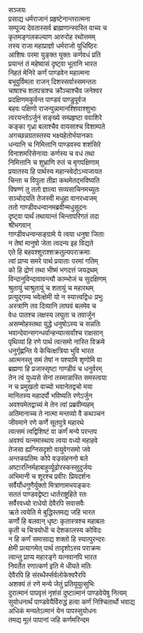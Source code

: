 सञ्जयः   
प्रसाद्य धर्मराजानं प्रहृष्टेनान्तरात्मना  
सम्पूज्य देवतास्सर्व ब्राह्मणान्स्वस्ति वाच्य च  
कृतमङ्गलकल्याण आरुरोह रथोत्तमम्  
तस्य राजा महाप्राज्ञो धर्मराजो युधिष्ठिरः  
आशिषः परमा युङ्क्त युक्तः कर्णवधं प्रति  
प्रयान्तं तं महेष्वासं दृष्ट्वा भूतानि भारत  
निहतं मेनिरे कर्णं पाण्डवेन महात्मना  
बभूवुर्विमला राजन् दिशस्सर्वास्समन्ततः  
चाषाश्च शतपत्राश्च क्रौञ्चाश्चैव जनेश्वर  
प्रदक्षिणमकुर्वन्त पाण्डवं पाण्डुपूर्वज  
बहवः पक्षिणो राजन्पुन्नामानश्शिवाश्शुभाः  
त्वरयन्तोऽर्जुनं सङ्ख्ये सम्प्रहृष्टा ववाशिरे  
कङ्का गृध्रा बलाश्चैव वायसाश्च विशाम्पते  
अगच्छन्नग्रतस्तस्य भक्ष्यहेतोर्भयानकाः  
धन्यानि च निमित्तानि पाण्डवस्य शशंसिरे  
विनाशमरिसेनायाः कर्णस्य च वधं तथा  
निमित्तानि च शुभ्राणि रुतं च मृगपक्षिणाम्  
प्रयातस्य हि पार्थस्य महान्स्वेदोऽभ्यजायत  
चिन्ता च विपुला तीव्रा कथमेतद्भविष्यति  
विषण्णं तु ततो ज्ञात्वा सव्यसाचिनमच्युतः  
सञ्चोदयति तेजस्वी मधुहा वानरध्वजम्  
ततो गाण्डीवधन्वानमब्रवीन्मधुसूदनः  
दृष्ट्वा पार्थं तथायान्तं चिन्तापरिगतं तदा  
श्रीभगवान्  
गाण्डीवधन्वन्सङ्ग्रामे ये त्वया धनुषा जिताः  
न तेषां मानुषो जेता त्वदन्य इह विद्यते  
एते हि बहवश्शूराश्शक्रतुल्यपराक्रमाः  
त्वां प्राप्य समरे पार्थ प्रयाताः परमां गतिम्  
को हि द्रोणं तथा भीष्मं भगदत्तं जयद्रथम्  
विन्दानुविन्दावावन्त्यौ काम्भोजं च सुदक्षिणम्  
श्रुतायुं चाश्रुतायुं च शतायुं च महारथम्  
प्रत्युद्गम्य भवेत्क्षेमी यो न स्यात्त्वद्विधः प्रभुः  
अस्त्राणि तव दिव्यानि लाघवं बलमेव च  
वेधः पातश्च लक्षस्य लघुता च तवार्जुन  
असम्मोहस्तथा युद्धे धनुषोऽस्य च सन्नतिः  
भवान्देवान्सगन्धर्वान्हन्यात्सर्वांश्च राक्षसान्  
पृथिव्यां हि रणे पार्थ त्वत्समो नास्ति विक्रमे  
धनुर्गृह्णन्ति ये केचित्क्षत्रिया भुवि भारत  
आत्मनस्तु समं तेषां न पश्यामि शृणोमि वा  
ब्रह्मणा हि प्रजास्सृष्टा गाण्डीवं च धनुर्वरम्  
तेन त्वं युध्यसे सेनां तस्मान्नास्ति समस्त्वया  
न च प्रमुखतो वाच्यो भवानेतद्वचो मया  
मानितस्य महादर्पो भविष्यति रणेऽर्जुन  
अवश्यमेतद्वाच्यं मे तेन त्वां प्रब्रवीम्यहम्  
अतिमानाच्च ते नात्मा मन्तव्यो वै कथञ्चन  
जीवमाने रणे कर्णे सूतपुत्रे महारथे  
त्वत्समं त्वद्विशिष्टं वा कर्णं मन्ये परन्तप  
अवश्यं यत्नमास्थाय त्वया वध्यो महाहवे  
तेजसा ह्यग्निसदृशो वायुवेगसमो जवे  
अन्तकप्रतिमः कोपे वज्रसंहननो बले  
अष्टारत्निर्महाबाहुर्व्यूढोरस्कस्सुदुर्जयः  
अभिमानी च शूरश्च प्रवीरः प्रियदर्शनः  
सर्वैर्योधगुणैर्युक्तो मित्राणामभयङ्करः  
सततं पाण्डवद्वेष्टा धार्तराष्ट्रहिते रतः  
सर्वैरवध्यो राधेयो देवैरपि सवासवैः  
ऋते त्वयेति मे बुद्धिस्तमद्य जहि भारत  
कर्णो हि बलवान् धृष्टः कृतास्त्रश्च महाबलः  
कृती च चित्रयोधी च देशकालस्य कोविदः  
न हि कर्णं समासाद्य शक्तो हि स्यात्पुरन्दरः  
क्षेमी प्रत्यागमेत् पार्थ तादृशोऽस्य पराक्रमः  
त्वान्तु प्राप्य महारङ्गे यत्नवानपि भारत  
निवर्तेत रणात्कर्ण इति मे धीयते मतिः  
देवैरपि हि संरब्धैर्स्सर्वलोकेश्वरैरपि  
अशक्यं तं रणे मन्ये जेतुं प्रतियुयुत्सुभिः  
दुरात्मानं पापवृत्तं नृशंसं दुष्टात्मानं पाण्डवेयेषु नित्यम्  
सुयोधनार्थं पाण्डवेयैर्विरुद्धं हत्वा कर्णं निश्चितार्थो भवाद्य  
अधिकं मन्यतेऽत्मानं येन पापस्सुयोधनः  
तमद्य मूलं पापानां जहि कर्णमरिन्दम  
